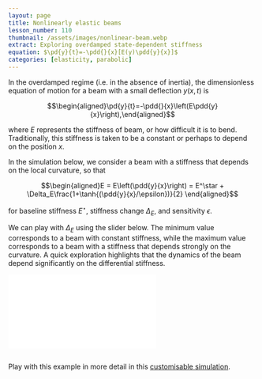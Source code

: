 ```yaml
---
layout: page
title: Nonlinearly elastic beams
lesson_number: 110
thumbnail: /assets/images/nonlinear-beam.webp
extract: Exploring overdamped state-dependent stiffness
equation: $\pd{y}{t}=-\pdd{}{x}[E(y)\pdd{y}{x}]$
categories: [elasticity, parabolic]
---
```


In the overdamped regime (i.e. in the absence of inertia), the dimensionless equation of motion for a beam with a small deflection $y(x,t)$ is

$$\begin{aligned}\pd{y}{t}=-\pdd{}{x}\left(E\pdd{y}{x}\right),\end{aligned}$$

where $E$ represents the stiffness of beam, or how difficult it is to bend. Traditionally, this stiffness is taken to be a constant or perhaps to depend on the position $x$.

In the simulation below, we consider a beam with a stiffness that depends on the local curvature, so that

$$\begin{aligned}E = E\left(\pdd{y}{x}\right) = E^\star + \Delta_E\frac{1+\tanh{(\pdd{y}{x}/\epsilon})}{2} \end{aligned}$$

for baseline stiffness $E^\star$, stiffness change $\Delta_E$, and sensitivity $\epsilon$. 

We can play with $\Delta_E$ using the slider below. The minimum value corresponds to a beam with constant stiffness, while the maximum value corresponds to a beam with a stiffness that depends strongly on the curvature. A quick exploration highlights that the dynamics of the beam depend significantly on the differential stiffness.

<p style="text-align:center;margin-bottom:0"><vpde-slider
    iframe="sim"
    name="Delta_E"
    label="$\Delta_E$"
    label-position="above"
    min="0"
    max="24"
    value="0"
    step="0.1"
    min-label="$0$"
    max-label="$24$"
    host="/"
    ></vpde-slider></p>

<iframe id="sim" class="sim" src="/sim/?preset=differentialStiffness&story&sf=1" frameborder="0" loading="lazy" style="margin-bottom:1em"></iframe>

Play with this example in more detail in this [customisable simulation](/sim/?preset=differentialStiffness).

<!-- For more details on this topic, take a look at this [paper](https://arxiv.org/abs/2204.13820). -->
